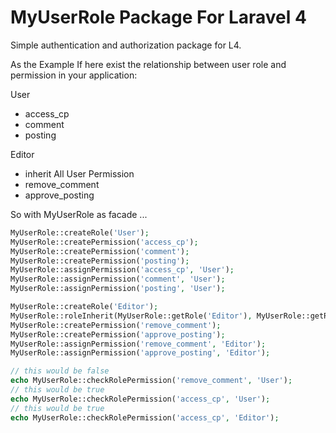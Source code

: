 # MyUserRole Package For Laravel 4

Simple authentication and authorization package for L4.

As the Example If here exist the relationship between user role and permission in your application:

User
- access_cp
- comment
- posting

Editor
- inherit All User Permission
- remove_comment
- approve_posting

So with MyUserRole as facade ...

```php
MyUserRole::createRole('User');
MyUserRole::createPermission('access_cp');
MyUserRole::createPermission('comment');
MyUserRole::createPermission('posting');
MyUserRole::assignPermission('access_cp', 'User');
MyUserRole::assignPermission('comment', 'User');
MyUserRole::assignPermission('posting', 'User');

MyUserRole::createRole('Editor');
MyUserRole::roleInherit(MyUserRole::getRole('Editor'), MyUserRole::getRole('User')->id);
MyUserRole::createPermission('remove_comment');
MyUserRole::createPermission('approve_posting');
MyUserRole::assignPermission('remove_comment', 'Editor');
MyUserRole::assignPermission('approve_posting', 'Editor');

// this would be false
echo MyUserRole::checkRolePermission('remove_comment', 'User');
// this would be true
echo MyUserRole::checkRolePermission('access_cp', 'User');
// this would be true
echo MyUserRole::checkRolePermission('access_cp', 'Editor');
```

